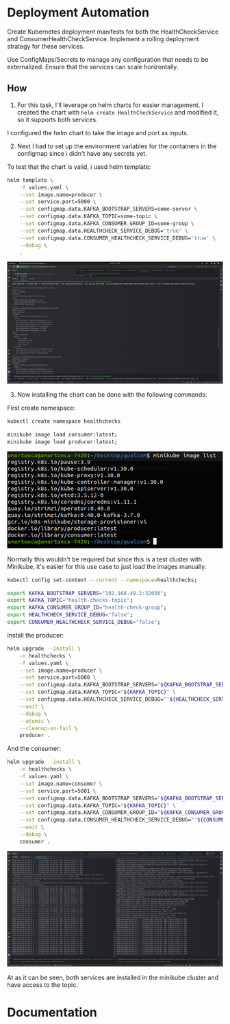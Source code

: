 # Deployment Automation

Create Kubernetes deployment manifests for both the HealthCheckService and ConsumerHealthCheckService.
Implement a rolling deployment strategy for these services.

Use ConfigMaps/Secrets to manage any configuration that needs to be externalized. Ensure that the services can
scale horizontally.

## How

1. For this task, I'll leverage on helm charts for easier management. I created the chart
   with `helm create HealthCheckService` and modified it, so it supports both services.

I configured the helm chart to take the image and port as inputs.

2. Next I had to set up the environment variables for the containers in the configmap since i didn't have any secrets
   yet.

To test that the chart is valid, i used helm template:

```bash
helm template \
    -f values.yaml \
    --set image.name=producer \
    --set service.port=5000 \
    --set configmap.data.KAFKA_BOOTSTRAP_SERVERS=some-server \
    --set configmap.data.KAFKA_TOPIC=some-topic \
    --set configmap.data.KAFKA_CONSUMER_GROUP_ID=some-group \
    --set configmap.data.HEALTHCHECK_SERVICE_DEBUG='true' \
    --set configmap.data.CONSUMER_HEALTHCHECK_SERVICE_DEBUG='true' \
    --debug \
    .
```

![img.png](img.png)

3. Now installing the chart can be done with the following commands:

First create namespace:

```bash
kubectl create namespace healthchecks
```

```bash
minikube image load consumer:latest;
minikube image load producer:latest;
```

![img_1.png](img_1.png)

Normally this wouldn't be required but since this is a test cluster with Minikube, it's easier for this use case to just
load the images manually.

```bash
kubectl config set-context --current --namespace=healthchecks;
```

```bash
export KAFKA_BOOTSTRAP_SERVERS="192.168.49.2:32056";
export KAFKA_TOPIC="health-checks-topic";
export KAFKA_CONSUMER_GROUP_ID="health-check-group";
export HEALTHCHECK_SERVICE_DEBUG="false";
export CONSUMER_HEALTHCHECK_SERVICE_DEBUG="false";
```

Install the producer:

```bash
helm upgrade --install \
    -n healthchecks \
    -f values.yaml \
    --set image.name=producer \
    --set service.port=5000 \
    --set configmap.data.KAFKA_BOOTSTRAP_SERVERS="${KAFKA_BOOTSTRAP_SERVERS}"\
    --set configmap.data.KAFKA_TOPIC="${KAFKA_TOPIC}" \
    --set configmap.data.HEALTHCHECK_SERVICE_DEBUG="'${HEALTHCHECK_SERVICE_DEBUG}'" \
    --wait \
    --debug \
    --atomic \
    --cleanup-on-fail \
    producer .
```

And the consumer:

```bash
helm upgrade --install \
    -n healthchecks \
    -f values.yaml \
    --set image.name=consumer \
    --set service.port=5001 \
    --set configmap.data.KAFKA_BOOTSTRAP_SERVERS="${KAFKA_BOOTSTRAP_SERVERS}"\
    --set configmap.data.KAFKA_TOPIC="${KAFKA_TOPIC}" \
    --set configmap.data.KAFKA_CONSUMER_GROUP_ID="${KAFKA_CONSUMER_GROUP_ID}" \
    --set configmap.data.CONSUMER_HEALTHCHECK_SERVICE_DEBUG="'${CONSUMER_HEALTHCHECK_SERVICE_DEBUG}'" \
    --wait \
    --debug \
    consumer .
```

![img_2.png](img_2.png)

At as it can be seen, both services are installed in the minikube cluster and have access to the topic.

# Documentation


